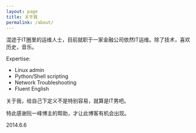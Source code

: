 ```yaml
---
layout: page
title: 关于我
permalink: /about/
---
```


混迹于IT圈里的运维人士，目前就职于一家金融公司依然IT运维。除了技术，喜欢历史，音乐。

Expertise:

* Linux admin
* Python/Shell scripting
* Network Troubleshooting
* Fluent English

关于我，给自己下定义不是特别容易，就算是IT男吧。

特此感谢阮一峰博主的帮助，才让此博客有机会出现。

2014.6.6

